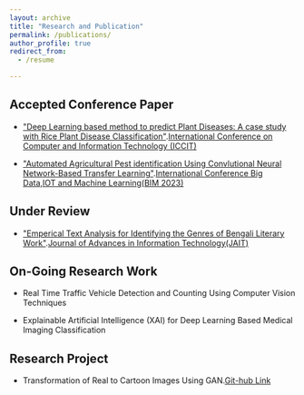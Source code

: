 ```yaml
---
layout: archive
title: "Research and Publication"
permalink: /publications/
author_profile: true
redirect_from:
  - /resume

---
```




## Accepted Conference Paper

* ["Deep Learning based method to predict Plant Diseases: A case study with Rice Plant Disease Classification"](https://annoy180104109.github.io/asifur-rahim.github.io/files/Rice.pdf).[International Conference on Computer and Information Technology (ICCIT)](https://iccit.org.bd/2023/)
 
* ["Automated Agricultural Pest identification Using Convlutional Neural Network-Based Transfer Learning"](https://annoy180104109.github.io/asifur-rahim.github.io/files/PESTS.pdf).[International Conference Big Data,IOT and Machine Learning(BIM 2023)](https://confbim.com/)



## Under Review

* ["Emperical Text Analysis for Identifying the Genres of Bengali Literary Work"](https://annoy180104109.github.io/asifur-rahim.github.io/files/Genre.pdf).[Journal of Advances in Information Technology(JAIT)](http://www.jait.us/)



## On-Going Research Work

* Real Time Traffic Vehicle Detection and Counting Using Computer Vision Techniques

* Explainable Artificial Intelligence (XAI) for Deep Learning Based Medical Imaging   Classification

## Research Project

* Transformation of Real to Cartoon Images Using GAN.<a href="https://github.com/Annoy180104109/Real-To-Cartoon-Images">Git-hub Link</a>